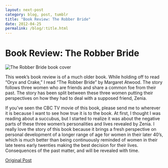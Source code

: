 ```yaml
---
layout: next-post
category: blog, post, tumblr
title: "Book Review: The Robber Bride"
date: 2012-04-25
permalink: /blog/:title.html
---
```


# Book Review: The Robber Bride

![The Robber Bride book cover](http://68.media.tumblr.com/tumblr_m2x5jjba4X1qz81kho1_400.jpg)

This week’s book review is of a much older book. While holding off to read “Oryx and Crake,” I read “The Robber Bride” by Margaret Atwood. The story follows three women who are friends and share a common foe from their past. The story has been split between these three women putting their perspectives on how they had to deal with a supposed friend, Zenia.

If you’ve seen the CBC TV movie of this book, please send me to wherever it is because I want to see how true it is to the book. At first, I thought I was reading about a succubus, but I started to realize it was about the negative parts of these three women’s personalities and lives revealed by Zenia. I really love the story of this book because it brings a fresh perspective on personal development of a longer range of age for women in their later 40’s, which is much better than being continuously reminded of women in their late teens early twenties making the best decision for their lives. Consequences of the past matter, and will be revealed with time.

[Original Post](http://jermspeaks.com/post/21788751282/this-weeks-book-review-is-of-a-much-older-book)
